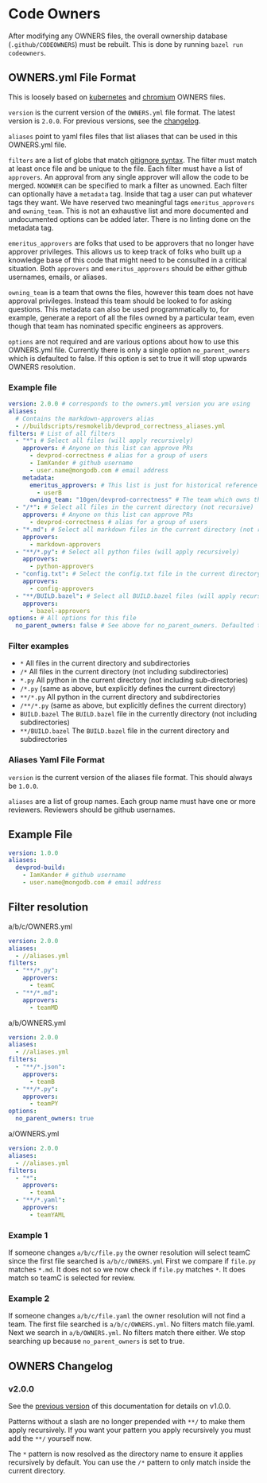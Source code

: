 # Code Owners

After modifying any OWNERS files, the overall ownership database (`.github/CODEOWNERS`) must be rebuilt.
This is done by running `bazel run codeowners`.

## OWNERS.yml File Format

This is loosely based on [kubernetes](https://www.kubernetes.dev/docs/guide/owners/) and [chromium](https://chromium.googlesource.com/chromium/src/+/HEAD/docs/code_reviews.md) OWNERS files.

`version` is the current version of the `OWNERS.yml` file format. The latest version is `2.0.0`. For previous versions, see the [changelog](#owners-changelog).

`aliases` point to yaml files files that list aliases that can be used in this OWNERS.yml file.

`filters` are a list of globs that match [gitignore syntax](https://git-scm.com/docs/gitignore#_pattern_format). The filter must match at least once file and be unique to the file. Each filter must have a list of `approvers`. An approval from any single approver will allow the code to be merged. `NOOWNER` can be specified to mark a filter as unowned. Each filter can optionally have a `metadata` tag. Inside that tag a user can put whatever tags they want. We have reserved two meaningful tags `emeritus_approvers` and `owning_team`. This is not an exhaustive list and more documented and undocumented options can be added later. There is no linting done on the metadata tag.

`emeritus_approvers` are folks that used to be approvers that no longer have approver privileges. This allows us to keep track of folks who built up a knowledge base of this code that might need to be consulted in a critical situation. Both `approvers` and `emeritus_approvers` should be either github usernames, emails, or aliases.

`owning_team` is a team that owns the files, however this team does not have approval privileges. Instead this team should be looked to for asking questions. This metadata can also be used programmatically to, for example, generate a report of all the files owned by a particular team, even though that team has nominated specific engineers as approvers.

`options` are not required and are various options about how to use this OWNERS.yml file. Currently there is only a single option `no_parent_owners` which is defaulted to false. If this option is set to true it will stop upwards OWNERS resolution.

### Example file

```yaml
version: 2.0.0 # corresponds to the owners.yml version you are using
aliases:
  # Contains the markdown-approvers alias
  - //buildscripts/resmokelib/devprod_correctness_aliases.yml
filters: # List of all filters
  - "*": # Select all files (will apply recursively)
    approvers: # Anyone on this list can approve PRs
      - devprod-correctness # alias for a group of users
      - IamXander # github username
      - user.name@mongodb.com # email address
    metadata:
      emeritus_approvers: # This list is just for historical reference
        - userB
      owning_team: "10gen/devprod-correctness" # The team which owns the matching files. These folks are not required approvers that will block a PR.
  - "/*": # Select all files in the current directory (not recursive)
    approvers: # Anyone on this list can approve PRs
      - devprod-correctness # alias for a group of users
  - "*.md": # Select all markdown files in the current directory (not recursive)
    approvers:
      - markdown-approvers
  - "**/*.py": # Select all python files (will apply recursively)
    approvers:
      - python-approvers
  - "config.txt": # Select the config.txt file in the current directory (not recursive)
    approvers:
      - config-approvers
  - "**/BUILD.bazel": # Select all BUILD.bazel files (will apply recursively)
    approvers:
      - bazel-approvers
options: # All options for this file
  no_parent_owners: false # See above for no_parent_owners. Defaulted to false so this line is not needed.
```

### Filter examples

- `*` All files in the current directory and subdirectories
- `/*` All files in the current directory (not including subdirectories)
- `*.py` All python in the current directory (not including sub-directories)
- `/*.py` (same as above, but explicitly defines the current directory)
- `**/*.py` All python in the current directory and subdirectories
- `/**/*.py` (same as above, but explicitly defines the current directory)
- `BUILD.bazel` The `BUILD.bazel` file in the currently directory (not including subdirectories)
- `**/BUILD.bazel` The `BUILD.bazel` file in the current directory and subdirectories

### Aliases Yaml File Format

`version` is the current version of the aliases file format. This should always be `1.0.0`.

`aliases` are a list of group names. Each group name must have one or more reviewers. Reviewers should be github usernames.

## Example File

```yaml
version: 1.0.0
aliases:
  devprod-build:
    - IamXander # github username
    - user.name@mongodb.com # email address
```

## Filter resolution

a/b/c/OWNERS.yml

```yaml
version: 2.0.0
aliases:
  - //aliases.yml
filters:
  - "**/*.py":
    approvers:
      - teamC
  - "**/*.md":
    approvers:
      - teamMD
```

a/b/OWNERS.yml

```yaml
version: 2.0.0
aliases:
  - //aliases.yml
filters:
  - "**/*.json":
    approvers:
      - teamB
  - "**/*.py":
    approvers:
      - teamPY
options:
  no_parent_owners: true
```

a/OWNERS.yml

```yaml
version: 2.0.0
aliases:
  - //aliases.yml
filters:
  - "*":
    approvers:
      - teamA
  - "**/*.yaml":
    approvers:
      - teamYAML
```

### Example 1

If someone changes `a/b/c/file.py` the owner resolution will select teamC since the first file searched is `a/b/c/OWNERS.yml` First we compare if `file.py` matches `*.md`. It does not so we now check if `file.py` matches `*`. It does match so teamC is selected for review.

### Example 2

If someone changes `a/b/c/file.yaml` the owner resolution will not find a team. The first file searched is `a/b/c/OWNERS.yml`. No filters match file.yaml. Next we search in `a/b/OWNERS.yml`. No filters match there either. We stop searching up because `no_parent_owners` is set to true.

## OWNERS Changelog

### v2.0.0

See the [previous version](https://github.com/mongodb/mongo/blob/79590effe86c471cc15d91c6785599ec2085d7c0/docs/owners/owners_format.md) of this documentation for details on v1.0.0.

Patterns without a slash are no longer prepended with `**/` to make them apply recursively. If you want your pattern you apply recursively you must add the `**/` yourself now.

The `*` pattern is now resolved as the directory name to ensure it applies recursively by default. You can use the `/*` pattern to only match inside the current directory.
